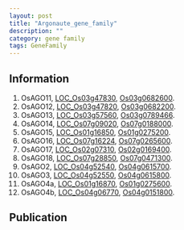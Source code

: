 ```yaml
---
layout: post
title: "Argonaute_gene_family"
description: ""
category: gene family
tags: GeneFamily
---
```


## Information
1. OsAGO11, [LOC_Os03g47830](http://rice.plantbiology.msu.edu/cgi-bin/ORF_infopage.cgi?orf=LOC_Os03g47830), [Os03g0682600](http://rapdb.dna.affrc.go.jp/viewer/gbrowse_details/irgsp1?name=Os03g0682600).
2. OsAGO12, [LOC_Os03g47820](http://rice.plantbiology.msu.edu/cgi-bin/ORF_infopage.cgi?orf=LOC_Os03g47820), [Os03g0682200](http://rapdb.dna.affrc.go.jp/viewer/gbrowse_details/irgsp1?name=Os03g0682200).
3. OsAGO13, [LOC_Os03g57560](http://rice.plantbiology.msu.edu/cgi-bin/ORF_infopage.cgi?orf=LOC_Os03g57560), [Os03g0789466](http://rapdb.dna.affrc.go.jp/viewer/gbrowse_details/irgsp1?name=Os03g0789466).
4. OsAGO14, [LOC_Os07g09020](http://rice.plantbiology.msu.edu/cgi-bin/ORF_infopage.cgi?orf=LOC_Os07g09020), [Os07g0188000](http://rapdb.dna.affrc.go.jp/viewer/gbrowse_details/irgsp1?name=Os07g0188000).
5. OsAGO15, [LOC_Os01g16850](http://rice.plantbiology.msu.edu/cgi-bin/ORF_infopage.cgi?orf=LOC_Os01g16850), [Os01g0275200](http://rapdb.dna.affrc.go.jp/viewer/gbrowse_details/irgsp1?name=Os01g0275200).
6. OsAGO16, [LOC_Os07g16224](http://rice.plantbiology.msu.edu/cgi-bin/ORF_infopage.cgi?orf=LOC_Os07g16224), [Os07g0265600](http://rapdb.dna.affrc.go.jp/viewer/gbrowse_details/irgsp1?name=Os07g0265600).
7. OsAGO17, [LOC_Os02g07310](http://rice.plantbiology.msu.edu/cgi-bin/ORF_infopage.cgi?orf=LOC_Os02g07310), [Os02g0169400](http://rapdb.dna.affrc.go.jp/viewer/gbrowse_details/irgsp1?name=Os02g0169400).
8. OsAGO18, [LOC_Os07g28850](http://rice.plantbiology.msu.edu/cgi-bin/ORF_infopage.cgi?orf=LOC_Os07g28850), [Os07g0471300](http://rapdb.dna.affrc.go.jp/viewer/gbrowse_details/irgsp1?name=Os07g0471300).
9. OsAGO2, [LOC_Os04g52540](http://rice.plantbiology.msu.edu/cgi-bin/ORF_infopage.cgi?orf=LOC_Os04g52540), [Os04g0615700](http://rapdb.dna.affrc.go.jp/viewer/gbrowse_details/irgsp1?name=Os04g0615700).
10. OsAGO3, [LOC_Os04g52550](http://rice.plantbiology.msu.edu/cgi-bin/ORF_infopage.cgi?orf=LOC_Os04g52550), [Os04g0615800](http://rapdb.dna.affrc.go.jp/viewer/gbrowse_details/irgsp1?name=Os04g0615800).
11. OsAGO4a, [LOC_Os01g16870](http://rice.plantbiology.msu.edu/cgi-bin/ORF_infopage.cgi?orf=LOC_Os01g16870), [Os01g0275600](http://rapdb.dna.affrc.go.jp/viewer/gbrowse_details/irgsp1?name=Os01g0275600).
12. OsAGO4b, [LOC_Os04g06770](http://rice.plantbiology.msu.edu/cgi-bin/ORF_infopage.cgi?orf=LOC_Os04g06770), [Os04g0151800](http://rapdb.dna.affrc.go.jp/viewer/gbrowse_details/irgsp1?name=Os04g0151800).

## Publication


